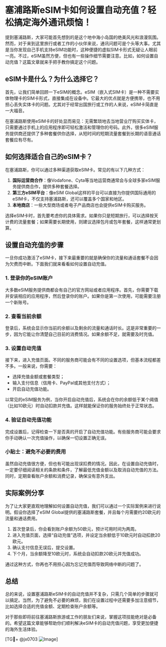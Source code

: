 # 塞浦路斯eSIM卡如何设置自动充值？轻松搞定海外通讯烦恼！

提到塞浦路斯，大家可能首先想到的是这个地中海小岛国的绝美风光和浪漫氛围。然而，对于来到这里旅行或者工作的小伙伴来说，通讯问题可是个头等大事。尤其是当你发现自己手机支持eSIM功能时，这种便捷的虚拟SIM卡形式无疑让人眼前一亮。不过，eSIM虽然方便，但也有一些操作细节需要注意。比如，如何设置自动充值？这篇文章就来手把手教你搞定这个问题。

## eSIM卡是什么？为什么选择它？

首先，让我们简单回顾一下eSIM的概念。eSIM（嵌入式SIM卡）是一种不需要实体物理卡的SIM卡形式，直接集成在设备中。它最大的优点就是方便携带，也不用担心丢失实体卡的问题。尤其对于经常出国旅行或工作的人来说，eSIM卡简直是一大福音。

在塞浦路斯使用eSIM卡的好处显而易见：无需繁琐地去当地营业厅购买实体卡，只需要通过手机上的应用程序即可轻松激活和管理你的号码。此外，很多eSIM服务提供商还提供了多种套餐供你选择，从短时间的短期流量套餐到长期的语音通话套餐应有尽有。

## 如何选择适合自己的eSIM卡？

在塞浦路斯，你可以通过多种渠道获取eSIM卡。常见的有以下几种方式：

1. **国际运营商合作**：像Vodafone、Cyta等当地运营商通常会与全球多家eSIM服务提供商合作，提供多种套餐选择。
2. **第三方eSIM平台**：像eSIM Global这样的平台可以直接为你提供国际通用的eSIM卡，不仅支持塞浦路斯，还可以覆盖多个国家和地区。
3. **本地商店**：一些大型商场或者电子产品商店也会提供eSIM卡购买服务。

选择eSIM卡时，首先要考虑你的具体需求。如果你只是短期旅行，可以选择按天计费的流量套餐；如果需要长期使用，则建议选择包月或包年套餐，这样通常更划算。

## 设置自动充值的步骤

一旦你成功激活了eSIM卡，接下来最重要的就是确保你的流量和通话套餐不会因为欠费而中断。下面我们就来看看如何设置自动充值。

### 1. 登录你的eSIM账户

大多数eSIM服务提供商都会有自己的官方网站或者应用程序。首先，你需要下载并安装相应的应用程序，然后登录你的账户。如果你是第一次使用，可能需要注册一个新账号。

### 2. 查看当前余额

登录后，系统会显示你当前的余额以及剩余的流量和通话时长。这是非常重要的一步，因为它能让你清楚自己目前的消费情况。如果余额不足，就需要及时充值。

### 3. 设置自动充值

接下来，进入充值页面。不同的服务商可能会有不同的设置选项，但基本流程都差不多。一般来说，你需要：

- 选择充值金额或套餐类型；
- 输入支付信息（信用卡、PayPal或其他支付方式）；
- 开启自动充值功能。

以常见的eSIM服务为例，当你开启自动充值后，系统会在你的余额低于某个阈值（比如10欧元）时自动扣款并充值。这样就能保证你的服务始终处于正常状态。

### 4. 验证自动充值功能

完成设置后，记得检查一下是否真的开启了自动充值功能。有些服务商可能会要求你手动确认一次充值操作，以确保一切设置正确无误。

### 小贴士：避免不必要的费用

虽然自动充值很方便，但也有可能出现误扣费的情况。因此，在设置自动充值时，一定要仔细阅读相关的条款和条件，了解最低充值金额以及取消自动充值的方法。同时，定期查看账户余额和消费记录，确保没有意外支出。

## 实际案例分享

为了让大家更直观地理解如何设置自动充值，我们可以通过一个实际案例来进行说明。假设你选择了eSIM Global提供的塞浦路斯套餐，并且每个月需要约20欧元的流量和通话费用。

1. 首次登录后，你会看到账户余额为50欧元，预计可用时间为两周。
2. 进入充值页面，选择“自动充值”选项，并设定当余额低于10欧元时自动扣款20欧元。
3. 确认支付信息无误后，提交设置。
4. 下个月，当余额降至10欧元时，系统会自动扣款20欧元并充值成功。

通过这种方式，你再也不用担心因为忘记充值而导致网络中断的问题了。

## 总结

总的来说，设置塞浦路斯eSIM卡的自动充值并不复杂，只需几个简单的步骤就可以搞定。当然，为了避免不必要的麻烦，我们在设置过程中还需要多加注意细节，比如选择合适的充值金额、定期检查账户余额等。

对于那些即将前往塞浦路斯旅游或工作的朋友们来说，掌握这项技能绝对是必备的。希望这篇文章能够帮助你们顺利解决eSIM卡的自动充值问题，享受更加便捷的海外生活体验。

[TG💪+ @jx0703 ![Image](https://github.com/user-attachments/assets/dbca1d08-cadb-493c-b0ec-ad6f7a83f270)]